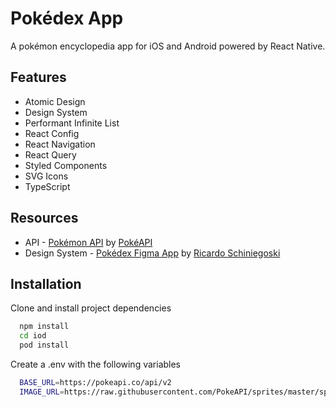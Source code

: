 
# Pokédex App

A pokémon encyclopedia app for iOS and Android powered by React Native.


## Features

- Atomic Design
- Design System
- Performant Infinite List
- React Config
- React Navigation
- React Query
- Styled Components
- SVG Icons
- TypeScript


## Resources

- API - [Pokémon API](https://pokeapi.co/) by [PokéAPI](https://github.com/PokeAPI)
- Design System - [Pokédex Figma App](https://www.figma.com/community/file/979132880663340794) by [Ricardo Schiniegoski](https://www.figma.com/@ricardohs)


## Installation

Clone and install project dependencies

```bash
  npm install
  cd iod
  pod install
```
Create a .env with the following variables
```bash
  BASE_URL=https://pokeapi.co/api/v2
  IMAGE_URL=https://raw.githubusercontent.com/PokeAPI/sprites/master/sprites/pokemon/other/official-artwork
```

    